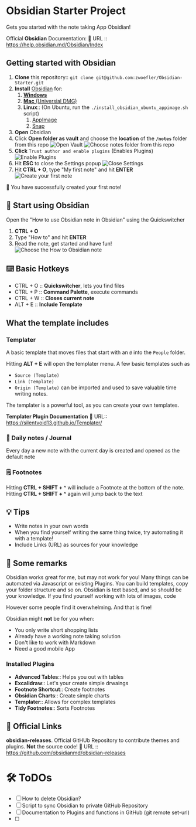 # Obsidian Starter Project
Gets you started with the note taking App Obsidian!

Official **Obsidian** Documentation:
🔗 URL :: https://help.obsidian.md/Obsidian/Index




## Getting started with Obsidian
1. **Clone** this repository:: `git clone git@github.com:zwoefler/Obsidian-Starter.git`
2. **Install** [Obsidian](https://obsidian.md/download) for:
	1. [**Windows**](https://github.com/obsidianmd/obsidian-releases/releases/download/v0.15.9/Obsidian.0.15.9.exe)
	2. [**Mac** (Universial DMG)](https://github.com/obsidianmd/obsidian-releases/releases/download/v0.15.9/Obsidian-0.15.9-universal.dmg)
	3. **Linux**:: (On Ubuntu, run the `./install_obsidian_ubuntu_appimage.sh` script)
		1. [AppImage](https://github.com/obsidianmd/obsidian-releases/releases/download/v0.15.9/Obsidian-0.15.9.AppImage)
		2. [Snap](https://github.com/obsidianmd/obsidian-releases/releases/download/v0.15.9/obsidian_0.15.9_amd64.snap)
3. **Open** Obsidian
4. Click **Open folder as vault** and choose the **location** of the **`/notes`** folder from this repo
![Open Vault](assets/Obsidian_first_open_menu_red_lines.png) ![Choose notes folder from this repo](assets/Obsidian_choose_Vault_notes_folder.png)
5. **Click** `Trust author and enable plugins` (Enables Plugins) ![Enable Plugins](assets/Trust_author_and_Plugins_.png)
6. Hit **ESC** to close the Settings popup ![Close Settings](assets/Hit_Escape_to_close_Settings.png)
7. Hit **CTRL + O**, type "My first note" and hit **ENTER** ![Create your first note](assets/My_first_note.png)

🥳 You have successfully created your first note!

## 🚀 Start using Obsidian
Open the "How to use Obsidian note in Obsidian" using the Quickswitcher
1. **CTRL + O**
2. Type "How to" and hit **ENTER**
3. Read the note, get started and have fun!
![Choose the How to Obsidian note](assets/Choose_how_to.png)


## ⌨️ Basic Hotkeys
- CTRL + O :: **Quickswitcher**, lets you find files
- CTRL + P :: **Command Palette**, execute commands
- CTRL + W :: **Closes current note**
- ALT + E  :: **Include Template**



## What the template includes
### Templater
A basic template that moves files that start with an `@` into the `People` folder.

Hitting **ALT + E** will open the templater menu.
A few basic templates such as
- `Source (Template)`
- `Link (Template)`
- `Origin (Template)`
can be imported and used to save valuable time writing notes.

The templater is a powerful tool, as you can create your own templates.


**Templater Plugin Documentation**
🔗 URL:: https://silentvoid13.github.io/Templater/

### 📅 Daily notes / Journal
Every day a new note with the current day is created and opened as the default note


### 🗒️ Footnotes
Hitting **CTRL + SHIFT + ^** will include a Footnote at the bottom of the note.
Hitting **CTRL + SHIFT + ^** again will jump back to the text




## 💡 Tips
- Write notes in your own words
- When you find yourself writing the same thing twice, try automating it with a template!
- Include Links (URL) as sources for your knowledge


## 🚧 Some remarks
Obsidian works great for me, but may not work for you!
Many things can be automated via Javascript or existing Plugins.
You can build templates, copy your folder structure and so on.
Obsidian is text based, and so should be your knowledge. If you find yourself working with lots of images, code

However some people find it overwhelming. And that is fine!

Obsidian might **not** be for you when:
- You only write short shopping lists
- Already have a working note taking solution
- Don't like to work with Markdown
- Need a good mobile App

### Installed Plugins
- **Advanced Tables**:: Helps you out with tables
- **Excalidraw**:: Let's your create simple drwaings
- **Footnote Shortcut**:: Create footnotes
- **Obsidian Charts**:: Create simple charts
- **Templater**:: Allows for complex templates
- **Tidy Footnotes**:: Sorts Footnotes



## 🔗 Official Links

**obsidian-releases**. Official GitHUb Repository to contribute themes and plugins.
**Not** the source code!
🔗 URL :: https://github.com/obsidianmd/obsidian-releases




# 🛠️ ToDOs
- [ ] How to delete Obsidian?
- [ ] Script to sync Obsidian to private GitHub Repository
- [ ] Documentation to Plugins and functions in GitHub (git remote set-url)
- [ ]
